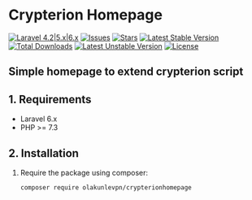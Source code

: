 # Crypterion Homepage


[![Laravel 4.2|5.x|6.x](https://img.shields.io/badge/Laravel-4.2|5.x-orange.svg)](http://laravel.com)
[![Issues](https://img.shields.io/github/issues/olakunlevpn/crypeterion-homepage?style=flat-square)](https://github.com/olakunlevpn/crypeterion-homepage/issues)
[![Stars](https://img.shields.io/github/stars/olakunlevpn/crypeterion-homepage)](https://github.com/olakunlevpn/crypeterion-homepage/stargazers)
[![Latest Stable Version](https://poser.pugx.org/olakunlevpn/crypterionhomepage/v/stable)](https://packagist.org/packages/olakunlevpn/crypterionhomepage)
[![Total Downloads](https://poser.pugx.org/olakunlevpn/crypterionhomepage/downloads)](https://packagist.org/packages/olakunlevpn/crypterionhomepage)
[![Latest Unstable Version](https://poser.pugx.org/olakunlevpn/crypterionhomepage/v/unstable)](https://packagist.org/packages/olakunlevpn/crypterionhomepage)
[![License](https://poser.pugx.org/olakunlevpn/crypterionhomepage/license)](https://packagist.org/packages/olakunlevpn/crypterionhomepage)


## Simple homepage to extend crypterion script


## 1. Requirements

- Laravel 6.x
- PHP >= 7.3


## 2. Installation

1. Require the package using composer:

    ```
    composer require olakunlevpn/crypterionhomepage
    ```

